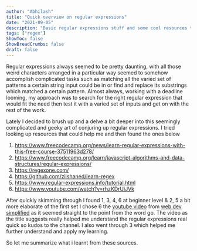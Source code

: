 ```yaml
---
author: "Abhilash"
title: "Quick overview on regular expressions"
date: "2021-09-05"
description: "Basic regular expressions stuff and some cool resources that will quickly ramp you up on regex"
tags: ["regex"]
ShowToc: false
ShowBreadCrumbs: false
draft: false
---
```


Regular expressions always seemed to be pretty daunting, with all those weird characters arranged in a particular way seemed to somehow accomplish complicated tasks such as matching all the varied set of patterns a certain string input could be in or find and replace its substrings which matched a certain pattern. Almost always, working with a deadline looming, my approach was to search for the right regular expression that would fit the need then test it with a varied set of inputs and get on with the rest of the work.

Lately I decided to brush up and a delve a bit deeper into this seemingly complicated and geeky art of conjuring up regular expressions. I tried looking up resources that could help me and then found the ones below

1. https://www.freecodecamp.org/news/learn-regular-expressions-with-this-free-course-37511963d278/
2. https://www.freecodecamp.org/learn/javascript-algorithms-and-data-structures/regular-expressions/
3. https://regexone.com/
4. https://github.com/ziishaned/learn-regex
5. https://www.regular-expressions.info/tutorial.html
6. https://www.youtube.com/watch?v=rhzKDrUiJVk 

After quickly skimming through I found 1, 3, 4, 6 at beginner level & 2, 5 a bit more elaborate of the first set I chose 6 the [youtube video](https://www.youtube.com/watch?v=rhzKDrUiJVk) from [web dev simplified](https://www.youtube.com/channel/UCFbNIlppjAuEX4znoulh0Cw) as it seemed straight to the point from the word go. The video as the title suggests really helped me understand the regular expressions real quick so kudos to the channel. I also went through 3 which helped me further understand and apply my learning.

So let me summarize what i learnt from these sources. 